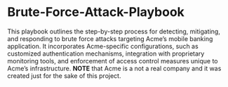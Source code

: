 # Brute-Force-Attack-Playbook
This playbook outlines the step-by-step process for detecting, mitigating, and responding to brute force attacks targeting Acme’s mobile banking application.
It incorporates Acme-specific configurations, such as customized authentication mechanisms, integration with proprietary monitoring tools, and enforcement of access control measures unique to Acme’s infrastructure. 
**NOTE** that Acme is a not a real company and it was created just for the sake of this project.
